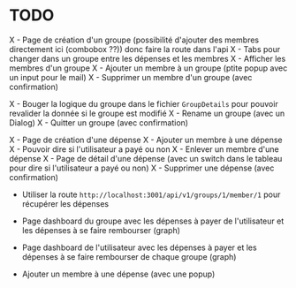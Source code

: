 # TODO

X - Page de création d'un groupe (possibilité d'ajouter des membres directement ici (combobox ??)) donc faire la route dans l'api
X - Tabs pour changer dans un groupe entre les dépenses et les membres
X - Afficher les membres d'un groupe
X - Ajouter un membre à un groupe (ptite popup avec un input pour le mail)
X - Supprimer un membre d'un groupe (avec confirmation)

X - Bouger la logique du groupe dans le fichier `GroupDetails` pour pouvoir revalider la donnée si le groupe est modifié
X - Rename un groupe (avec un Dialog)
X - Quitter un groupe (avec confirmation)

X - Page de création d'une dépense
  X - Ajouter un membre à une dépense
  X - Pouvoir dire si l'utilisateur a payé ou non
  X - Enlever un membre d'une dépense
X - Page de détail d'une dépense (avec un switch dans le tableau pour dire si l'utilisateur a payé ou non)
X - Supprimer une dépense (avec confirmation)

- Utiliser la route `http://localhost:3001/api/v1/groups/1/member/1` pour récupérer les dépenses
- Page dashboard du groupe avec les dépenses à payer de l'utilisateur et les dépenses à se faire rembourser (graph)

- Page dashboard de l'utilisateur avec les dépenses à payer et les dépenses à se faire rembourser de chaque groupe (graph)

- Ajouter un membre à une dépense (avec une popup) 